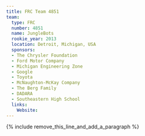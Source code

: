 ```yaml
---
title: FRC Team 4851
team:
  type: FRC
  number: 4851
  name: JungleBots
  rookie_year: 2013
  location: Detroit, Michigan, USA
  sponsors:
  - The Chrysler Foundation
  - Ford Motor Company
  - Michigan Engineering Zone
  - Google
  - Toyota
  - McNaughton-McKay Company
  - The Berg Family
  - DADARA
  - Southeastern High School
  links:
    Website:
---
```


{% include remove_this_line_and_add_a_paragraph %}